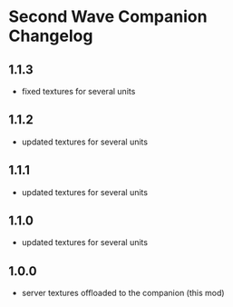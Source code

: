 # Second Wave Companion Changelog


## 1.1.3
- fixed textures for several units

## 1.1.2
- updated textures for several units

## 1.1.1
- updated textures for several units

## 1.1.0
- updated textures for several units

## 1.0.0
- server textures offloaded to the companion (this mod)
